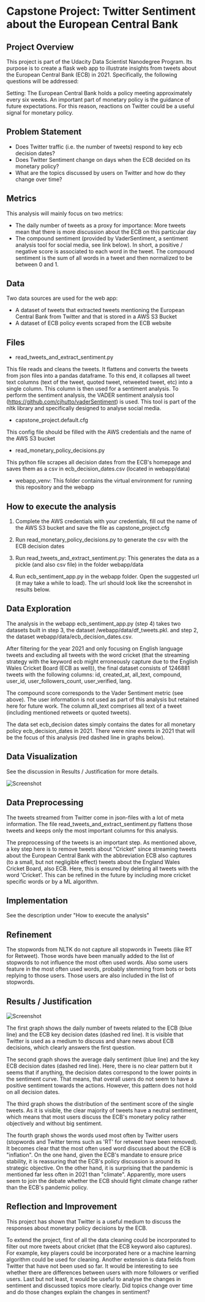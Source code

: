 # Capstone Project: Twitter Sentiment about the European Central Bank

## Project Overview

This project is part of the Udacity Data Scientist Nanodegree Program. Its purpose is to create a flask web app to illustrate insights from tweets about the European Central Bank (ECB) in 2021. Specifically, the following questions will be addressed:

Setting: The European Central Bank holds a policy meeting approximately every six weeks. An important part of monetary policy is the guidance of future expectations. For this reason, reactions on Twitter could be a useful signal for monetary policy.

## Problem Statement

- Does Twitter traffic (i.e. the number of tweets) respond to key ecb decision dates?
- Does Twitter Sentiment change on days when the ECB decided on its monetary policy?
- What are the topics discussed by users on Twitter and how do they change over time?

## Metrics

This analysis will mainly focus on two metrics:

- The daily number of tweets as a proxy for importance: More tweets mean that there is more discussion about the ECB on this particular day
- The compound sentiment (provided by VaderSentiment, a sentiment analysis tool for social media, see link below). In short, a positive / negative score is associated to each word in the tweet. The compound
sentiment is the sum of all words in a tweet and then normalized to be between 0 and 1.

## Data

Two data sources are used for the web app:

- A dataset of tweets that extracted tweets mentioning the European Central Bank from Twitter and that is stored in a AWS S3 Bucket
- A dataset of ECB policy events scraped from the ECB website

## Files

- read_tweets_and_extract_sentiment.py

This file reads and cleans the tweets. It flattens and converts the tweets from json files into a pandas dataframe. To this end, it collapses all tweet text columns (text of the tweet, quoted tweet, retweeted tweet, etc) into a single column. This column is then used for a sentiment analysis. To perform the sentiment analysis, the VADER sentiment analysis tool (https://github.com/cjhutto/vaderSentiment) is used. This tool is part of the nltk library and specifically designed to analyse social media.

- capstone_project.default.cfg

This config file should be filled with the AWS credentials and the name of the AWS S3 bucket

- read_monetary_policy_decisions.py

This python file scrapes all decision dates from the ECB's homepage and saves them as a csv in ecb_decision_dates.csv (located in webapp/data)

- webapp_venv: This folder contains the virtual environment for running this repository and the webapp


## How to execute the analysis

1. Complete the AWS credentials with your credentials, fill out the name of the AWS S3 bucket and save the file as capstone_project.cfg

2. Run read_monetary_policy_decisions.py to generate the csv with the ECB decision dates

3. Run read_tweets_and_extract_sentiment.py: This generates the data as a pickle (and also csv file) in the folder webapp/data

4. Run ecb_sentiment_app.py in the webapp folder. Open the suggested url (it may take a while to load). The url should look like the screenshot in results below.


## Data Exploration

The analysis in the webapp ecb_sentiment_app.py (step 4) takes two datasets built
in step 3, the dataset /webapp/data/df_tweets.pkl. and step 2, the dataset webapp/data/ecb_decision_dates.csv.

After filtering for the year 2021 and only focusing on English language tweets and
excluding all tweets with the word cricket (that the streaming strategy with the keyword ecb might erroneously capture due to the English Wales Cricket Board (ECB as well)),
the final dataset consists of 1246881 tweets with the following columns:
id, created_at, all_text, compound, user_id, user_followers_count, user_verified, lang.

The compound score corresponds to the Vader Sentiment metric (see above). The user information is not used as part of this analysis but retained here for future work.
The column all_text comprises all text of a tweet (including mentioned retweets or quoted tweets).

The data set ecb_decision dates simply contains the dates for all monetary policy ecb_decision_dates in 2021. There were nine events in 2021 that will be the focus of this analysis (red dashed line in graphs below).


## Data Visualization

See the discussion in Results / Justification for more details.

![Screenshot](webapp_ecb.png)


## Data Preprocessing

The tweets streamed from Twitter come in json-files with a lot of meta information.
The file read_tweets_and_extract_sentiment.py flattens those tweets and keeps only the most
important columns for this analysis.

The preprocessing of the tweets is an important step. As mentioned above, a key step here is
to remove tweets about "Cricket" since streaming tweets about the European Central Bank with the abbreviation ECB also captures (to a small, but not negligible effect) tweets about the
England Wales Cricket Board, also ECB. Here, this is ensured by deleting all tweets with the
word 'Cricket'. This can be refined in the future by including more cricket specific words or by a ML algorithm.

## Implementation

See the description under "How to execute the analysis"

## Refinement

The stopwords from NLTK do not capture all stopwords in Tweets (like RT for Retweet).
Those words have been manually added to the list of stopwords to not influence the most often used words. Also some users feature in the most often used words,
probably stemming from bots or bots replying to those users. Those users are also included in the list of stopwords.

## Results / Justification

![Screenshot](webapp_ecb.png)

The first graph shows the daily number of tweets related to the ECB (blue line) and the ECB key decision dates (dashed red line). It is visible that Twitter is used as a medium to discuss and share news about ECB decisions, which clearly answers the first question.

The second graph shows the average daily sentiment (blue line) and the key ECB decision dates (dashed red line). Here, there is no clear pattern but it seems that if anything, the decision dates correspond to the lower points in the sentiment curve. That means, that overall users do not seem to have a positive sentiment towards the actions. However, this pattern does not hold on all decision dates.

The third graph shows the distribution of the sentiment score of the single tweets. As it is visible, the clear majority of tweets have a neutral sentiment, which means that most users discuss the ECB's monetary policy rather objectively and without big sentiment.

The fourth graph shows the words used most often by Twitter users (stopwords and Twitter terms such as 'RT' for retweet have been removed). It becomes clear that the most often used word discussed about the ECB is "inflation". On the one hand, given the ECB's mandate to ensure price stability, it is reassuring that the ECB's policy discussion is around its strategic objective. On the other hand, it is surprising that the pandemic is mentioned far less often in 2021 than "climate". Apparently, more users seem to join the debate whether the ECB should fight climate change rather than the ECB's pandemic policy.


## Reflection and Improvement

This project has shown that Twitter is a useful medium to discuss the responses about monetary policy decisions by the ECB.

To extend the project, first of all the data cleaning could be incorporated to filter out more tweets about cricket (that the ECB keyword also captures). For example, key players could be incorporated here or a machine learning algorithm could be used for cleaning.
Another extension is data fields from Twitter that have not been used so far. It would be interesting to see whether there are differences between users with more followers or verified users. Last but not least, it would be useful to analyse the changes in sentiment and discussed topics more clearly. Did topics change over time and do those changes explain the changes in sentiment?
